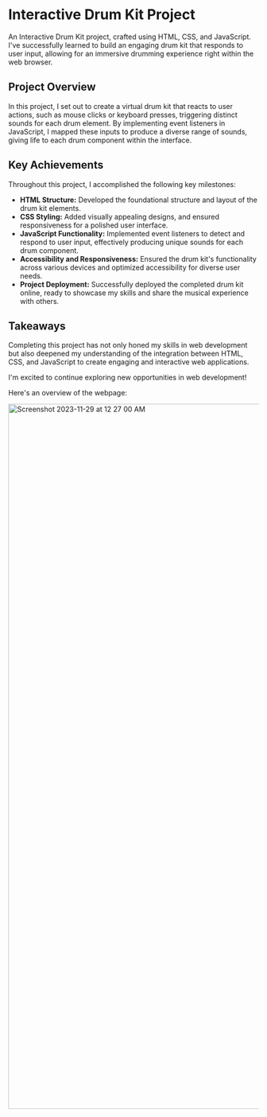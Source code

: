 # Interactive Drum Kit Project

An Interactive Drum Kit project, crafted using HTML, CSS, and JavaScript. I've successfully learned to build an engaging drum kit that responds to user input, allowing for an immersive drumming experience right within the web browser.

## Project Overview
In this project, I set out to create a virtual drum kit that reacts to user actions, such as mouse clicks or keyboard presses, triggering distinct sounds for each drum element. By implementing event listeners in JavaScript, I mapped these inputs to produce a diverse range of sounds, giving life to each drum component within the interface.

## Key Achievements
Throughout this project, I accomplished the following key milestones:
- **HTML Structure:** Developed the foundational structure and layout of the drum kit elements.
- **CSS Styling:** Added visually appealing designs, and ensured responsiveness for a polished user interface.
- **JavaScript Functionality:** Implemented event listeners to detect and respond to user input, effectively producing unique sounds for each drum component.
- **Accessibility and Responsiveness:** Ensured the drum kit's functionality across various devices and optimized accessibility for diverse user needs.
- **Project Deployment:** Successfully deployed the completed drum kit online, ready to showcase my skills and share the musical experience with others.

## Takeaways
Completing this project has not only honed my skills in web development but also deepened my understanding of the integration between HTML, CSS, and JavaScript to create engaging and interactive web applications.

I'm excited to continue exploring new opportunities in web development!

Here's an overview of the webpage:

<img width="1418" alt="Screenshot 2023-11-29 at 12 27 00 AM" src="https://github.com/vingutha/DrumKit/assets/89012965/3b70b65b-a454-4ff7-8a92-1dd197a0f6ec">
